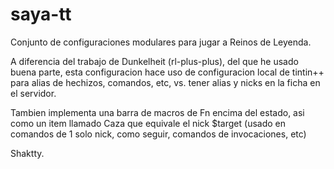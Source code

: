 # saya-tt
Conjunto de configuraciones modulares para jugar a Reinos de Leyenda.

A diferencia del trabajo de Dunkelheit (rl-plus-plus), del que he usado buena parte, esta configuracion hace uso de configuracion local de tintin++ para alias de hechizos, comandos, etc, vs. tener alias y nicks en la ficha en el servidor.

Tambien implementa una barra de macros de Fn encima del estado, asi como un item llamado Caza que equivale el nick $target (usado en comandos de 1 solo nick, como seguir, comandos de invocaciones, etc)



Shaktty.
